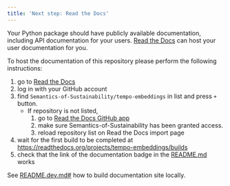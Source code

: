 ```yaml
---
title: 'Next step: Read the Docs'
---
```


Your Python package should have publicly available documentation, including API documentation for your users.
[Read the Docs](https://readthedocs.org) can host your user documentation for you.

To host the documentation of this repository please perform the following instructions:

1. go to [Read the Docs](https://readthedocs.org/dashboard/import/?)
1. log in with your GitHub account
1. find `Semantics-of-Sustainability/tempo-embeddings` in list and press `+` button.
   * If repository is not listed,
      1. go to [Read the Docs GitHub app](https://github.com/settings/connections/applications/fae83c942bc1d89609e2)
      2. make sure Semantics-of-Sustainability has been granted access.
      3. reload repository list on Read the Docs import page
1. wait for the first build to be completed at <https://readthedocs.org/projects/tempo-embeddings/builds>
1. check that the link of the documentation badge in the [README.md](git@github.com:Semantics-of-Sustainability/tempo-embeddings) works

See [README.dev.md#](git@github.com:Semantics-of-Sustainability/tempo-embeddings/blob/main/README.dev.md#generating-the-api-docs) how to build documentation site locally.
